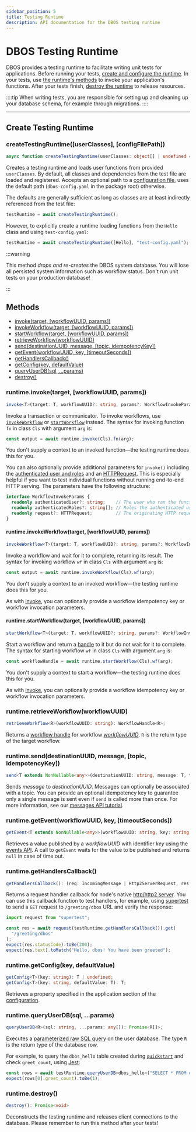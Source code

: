 ```yaml
---
sidebar_position: 5
title: Testing Runtime
description: API documentation for the DBOS testing runtime
---
```


# DBOS Testing Runtime

DBOS provides a testing runtime to facilitate writing unit tests for applications.
Before running your tests, [create and configure the runtime](#create-testing-runtime).
In your tests, use [the runtime's methods](#methods) to invoke your application's functions.
After your tests finish, [destroy the runtime](#runtimedestroy) to release resources.

::::tip
When writing tests, you are responsible for setting up and cleaning up your database schema, for example through migrations.
::::

---

## Create Testing Runtime

### createTestingRuntime(\[userClasses\], \[configFilePath\])
```typescript
async function createTestingRuntime(userClasses: object[] | undefined = undefined, configFilePath: string = dbosConfigFilePath): Promise<TestingRuntime>
```

Creates a testing runtime and loads user functions from provided `userClasses`.  By default, all classes and dependencies from the test file are loaded and registered.
Accepts an optional path to a [configuration file](./configuration.md), uses the default path (`dbos-config.yaml` in the package root) otherwise.

The defaults are generally sufficient as long as classes are at least indirectly referenced from the test file:
```typescript
testRuntime = await createTestingRuntime();
```

However, to explicitly create a runtime loading functions from the `Hello` class and using `test-config.yaml`:
```typescript
testRuntime = await createTestingRuntime([Hello], "test-config.yaml");
```

:::warning

This method *drops and re-creates* the DBOS system database. You will lose all persisted system information such as workflow status. Don't run unit tests on your production database!

:::

## Methods
- [invoke(target, \[workflowUUID, params\])](#runtimeinvoketarget-workflowuuid-params)
- [invokeWorkflow(target, \[workflowUUID, params\])](#runtimeinvokeworkflowtarget-workflowuuid-params)
- [startWorkflow(target, \[workflowUUID, params\])](#runtimeinvokeworkflowtarget-workflowuuid-params)
- [retrieveWorkflow(workflowUUID)](#runtimeretrieveworkflowworkflowuuid)
- [send(destinationUUID, message, \[topic, idempotencyKey\])](#runtimesenddestinationuuid-message-topic-idempotencykey)
- [getEvent(workflowUUID, key, \[timeoutSeconds\])](#runtimegeteventworkflowuuid-key-timeoutseconds)
- [getHandlersCallback()](#runtimegethandlerscallback)
- [getConfig(key, defaultValue)](#runtimegetconfigkey-defaultvalue)
- [queryUserDB(sql, ...params)](#runtimequeryuserdbsql-params)
- [destroy()](#runtimedestroy)

### runtime.invoke(target, \[workflowUUID, params\])
```typescript
invoke<T>(target: T, workflowUUID?: string, params?: WorkflowInvokeParams): InvokeFuncs<T>
```

Invoke a transaction or communicator.
To invoke workflows, use [`invokeWorkflow`](#runtimeinvokeworkflowtarget-workflowuuid-params) or [`startWorkflow`](#runtimestartworkflowtarget-workflowuuid-params) instead.
The syntax for invoking function `fn` in class `Cls` with argument `arg` is:

```typescript
const output = await runtime.invoke(Cls).fn(arg);
```

You don't supply a context to an invoked function&#8212;the testing runtime does this for you.

You can also optionally provide additional parameters for `invoke()` including the [authenticated user and roles](../tutorials/authentication-authorization.md) and an [HTTPRequest](./contexts.md#ctxtrequest). This is especially helpful if you want to test individual functions without running end-to-end HTTP serving. The parameters have the following structure:

```typescript
interface WorkflowInvokeParams {
  readonly authenticatedUser?: string;    // The user who ran the function.
  readonly authenticatedRoles?: string[]; // Roles the authenticated user has.
  readonly request?: HTTPRequest;         // The originating HTTP request.
}
```

#### runtime.invokeWorkflow(target, \[workflowUUID, params\])

```typescript
invokeWorkflow<T>(target: T, workflowUUID?: string, params?: WorkflowInvokeParams): InvokeFuncs<T>
```

Invoke a workflow and wait for it to complete, returning its result.
The syntax for invoking workflow `wf` in class `Cls` with argument `arg` is:

```typescript
const output = await runtime.invokeWorkflow(Cls).wf(arg);
```

You don't supply a context to an invoked workflow&#8212;the testing runtime does this for you.

As with [invoke](#runtimeinvoketarget-workflowuuid-params), you can optionally provide a workflow idempotency key or workflow invocation parameters.

#### runtime.startWorkflow(target, \[workflowUUID, params\])

```typescript
startWorkflow<T>(target: T, workflowUUID?: string, params?: WorkflowInvokeParams): InvokeFuncs<T>
```

Start a workflow and return a [handle](./workflow-handles.md) to it but do not wait for it to complete.
The syntax for starting workflow `wf` in class `Cls` with argument `arg` is:

```typescript
const workflowHandle = await runtime.startWorkflow(Cls).wf(arg);
```

You don't supply a context to start a workflow&#8212;the testing runtime does this for you.

As with [invoke](#runtimeinvoketarget-workflowuuid-params), you can optionally provide a workflow idempotency key or workflow invocation parameters.

### runtime.retrieveWorkflow(workflowUUID)

```typescript
retrieveWorkflow<R>(workflowUUID: string): WorkflowHandle<R>;
```

Returns a [workflow handle](./workflow-handles.md) for workflow [_workflowUUID_](../tutorials/workflow-tutorial#workflow-identity).
`R` is the return type of the target workflow.

### runtime.send(destinationUUID, message, \[topic, idempotencyKey\])

```typescript
send<T extends NonNullable<any>>(destinationUUID: string, message: T, topic?: string, idempotencyKey?: string): Promise<void>;
```

Sends _message_ to _destinationUUID_.
Messages can optionally be associated with a topic.
You can provide an optional idempotency key to guarantee only a single message is sent even if `send` is called more than once.
For more information, see our [messages API tutorial](../tutorials/workflow-communication-tutorial#messages-api).

### runtime.getEvent(workflowUUID, key, \[timeoutSeconds\])

```typescript
getEvent<T extends NonNullable<any>>(workflowUUID: string, key: string, timeoutSeconds?: number): Promise<T | null>;
```

Retrieves a value published by a _workflowUUID_ with identifier _key_ using the [events API](../tutorials/workflow-communication-tutorial#events-api).
A call to `getEvent` waits for the value to be published and returns `null` in case of time out.

### runtime.getHandlersCallback()

```typescript
getHandlersCallback(): (req: IncomingMessage | Http2ServerRequest, res: ServerResponse | Http2ServerResponse) => Promise<void>;
```

Returns a request handler callback for node's native [http/http2 server](https://nodejs.org/api/http.html#httpcreateserveroptions-requestlistener).
You can use this callback function to test handlers, for example, using [supertest](https://www.npmjs.com/package/supertest) to send a `GET` request to `/greeting/dbos` URL and verify the response:
```typescript
import request from "supertest";

const res = await request(testRuntime.getHandlersCallback()).get(
  "/greeting/dbos"
);
expect(res.statusCode).toBe(200);
expect(res.text).toMatch("Hello, dbos! You have been greeted");
```

### runtime.getConfig(key, defaultValue)

```typescript
getConfig<T>(key: string): T | undefined;
getConfig<T>(key: string, defaultValue: T): T;
```

Retrieves a property specified in the application section of the [configuration](./configuration.md#application).

### runtime.queryUserDB(sql, ...params)

```typescript
queryUserDB<R>(sql: string, ...params: any[]): Promise<R[]>;
```

Executes a [parameterized raw SQL query](https://node-postgres.com/features/queries#parameterized-query) on the user database.
The type `R` is the return type of the database row.

For example, to query the `dbos_hello` table created during [`quickstart`](../../quickstart.md) and check `greet_count`, using [Jest](https://jestjs.io/):
```typescript
const rows = await testRuntime.queryUserDB<dbos_hello>("SELECT * FROM dbos_hello WHERE name=$1", "dbos");
expect(rows[0].greet_count).toBe(1);
```

### runtime.destroy()

```typescript
destroy(): Promise<void>
```

Deconstructs the testing runtime and releases client connections to the database.
Please remember to run this method after your tests!
